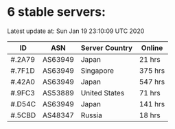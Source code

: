 # 6 stable servers:

Latest update at: Sun Jan 19 23:10:09 UTC 2020

| ID | ASN | Server Country | Online |
| -- | --- | -------------- | ------ |
| #.2A79 | AS63949 | Japan | 21 hrs |
| #.7F1D | AS63949 | Singapore | 375 hrs |
| #.42A0 | AS63949 | Japan | 547 hrs |
| #.9FC3 | AS53889 | United States | 71 hrs |
| #.D54C | AS63949 | Japan | 141 hrs |
| #.5CBD | AS48347 | Russia | 18 hrs |

